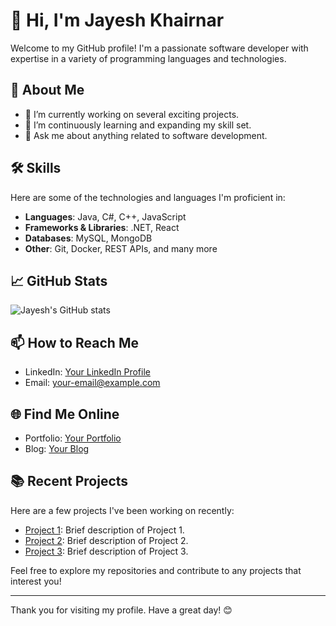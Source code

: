 # 👋 Hi, I'm Jayesh Khairnar

Welcome to my GitHub profile! I'm a passionate software developer with expertise in a variety of programming languages and technologies.

## 💼 About Me

- 🔭 I’m currently working on several exciting projects.
- 🌱 I’m continuously learning and expanding my skill set.
- 💬 Ask me about anything related to software development.

## 🛠️ Skills

Here are some of the technologies and languages I'm proficient in:

- **Languages**: Java, C#, C++, JavaScript
- **Frameworks & Libraries**: .NET, React
- **Databases**: MySQL, MongoDB
- **Other**: Git, Docker, REST APIs, and many more

## 📈 GitHub Stats

![Jayesh's GitHub stats](https://github-readme-stats.vercel.app/api?username=your-github-username&show_icons=true&theme=radical)

## 📫 How to Reach Me

- LinkedIn: [Your LinkedIn Profile](https://www.linkedin.com/in/your-linkedin)
- Email: your-email@example.com

## 🌐 Find Me Online

- Portfolio: [Your Portfolio](https://your-portfolio-link)
- Blog: [Your Blog](https://your-blog-link)

## 📚 Recent Projects

Here are a few projects I've been working on recently:

- [Project 1](https://github.com/JayeshKhairnar1/Quiz-App-Using-Spring-Boot-MYSQL.git): Brief description of Project 1.
- [Project 2](https://github.com/JayeshKhairnar1/Vehicle-Configurator-Project.git): Brief description of Project 2.
- [Project 3](https://github.com/JayeshKhairnar1/CPP-Hands-On.git): Brief description of Project 3.

Feel free to explore my repositories and contribute to any projects that interest you!

---

Thank you for visiting my profile. Have a great day! 😊
